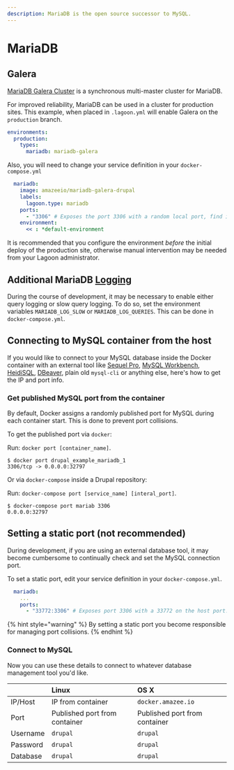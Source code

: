 ```yaml
---
description: MariaDB is the open source successor to MySQL.
---
```


# MariaDB

## Galera

[MariaDB Galera Cluster](https://mariadb.com/kb/en/galera-cluster/) is a synchronous multi-master cluster for MariaDB.

For improved reliability, MariaDB can be used in a cluster for production sites. This example, when placed in `.lagoon.yml` will enable Galera on the `production` branch.

```yaml
environments:
  production:
    types:
      mariadb: mariadb-galera
```

Also, you will need to change your service definition in your `docker-compose.yml`

```yaml
  mariadb:
    image: amazeeio/mariadb-galera-drupal
    labels:
      lagoon.type: mariadb
    ports:
      - "3306" # Exposes the port 3306 with a random local port, find it with `docker-compose port mariadb 3306`.
    environment:
      << : *default-environment
```

It is recommended that you configure the environment _before_ the initial deploy of the production site, otherwise manual intervention may be needed from your Lagoon administrator.

## Additional MariaDB [Logging](../../logging/logging.md)

During the course of development, it may be necessary to enable either query logging or slow query logging. To do so, set the environment variables `MARIADB_LOG_SLOW` or `MARIADB_LOG_QUERIES`. This can be done in `docker-compose.yml`.

## Connecting to MySQL container from the host

If you would like to connect to your MySQL database inside the Docker container with an external tool like [Sequel Pro](http://www.sequelpro.com/), [MySQL Workbench](http://www.mysql.com/products/workbench/), [HeidiSQL](http://www.heidisql.com/), [DBeaver](http://dbeaver.jkiss.org/), plain old `mysql-cli` or anything else, here's how to get the IP and port info.

### Get published MySQL port from the container

By default, Docker assigns a randomly published port for MySQL during each container start. This is done to prevent port collisions.

To get the published port via `docker`:

Run: `docker port [container_name]`.

```text
$ docker port drupal_example_mariadb_1
3306/tcp -> 0.0.0.0:32797
```

Or via `docker-compose` inside a Drupal repository:

Run: `docker-compose port [service_name] [interal_port]`.

```text
$ docker-compose port mariab 3306
0.0.0.0:32797
```

## Setting a static port \(not recommended\)

During development, if you are using an external database tool, it may become cumbersome to continually check and set the MySQL connection port.

To set a static port, edit your service definition in your `docker-compose.yml`.

```yaml
  mariadb:
    ...
    ports:
      - "33772:3306" # Exposes port 3306 with a 33772 on the host port. Note by doing this you are responsible for managing port collisions`.
```

{% hint style="warning" %}
By setting a static port you become responsible for managing port collisions.
{% endhint %}

### Connect to MySQL

Now you can use these details to connect to whatever database management tool you'd like.

|  | Linux | OS X |
| :--- | :--- | :--- |
| IP/Host | IP from container | `docker.amazee.io` |
| Port | Published port from container | Published port from container |
| Username | `drupal` | `drupal` |
| Password | `drupal` | `drupal` |
| Database | `drupal` | `drupal` |
